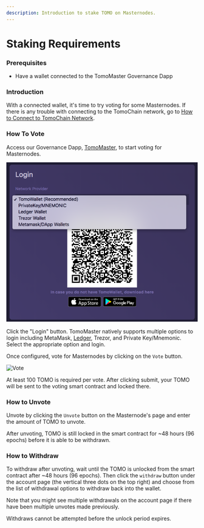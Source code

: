 ```yaml
---
description: Introduction to stake TOMO on Masternodes.
---
```


# Staking Requirements

### Prerequisites <a id="prerequisites"></a>

* Have a wallet connected to the TomoMaster Governance Dapp

### Introduction <a id="introduction"></a>

With a connected wallet, it's time to try voting for some Masternodes. If there is any trouble with connecting to the TomoChain network, go to [How to Connect to TomoChain Network](../how-to-connect-to-tomochain-network/).

### How To Vote <a id="how-to-vote"></a>

Access our Governance Dapp, [TomoMaster](https://master.testnet.tomochain.com/), to start voting for Masternodes.

![](../../.gitbook/assets/screen-shot-2020-02-15-at-16.14.32.png)

Click the "Login" button. TomoMaster natively supports multiple options to login including MetaMask, [Ledger](https://app.gitbook.com/@tomochain/s/tomochain-docs/general/how-to-connect-to-tomochain-network/ledger), Trezor, and Private Key/Mnemonic. Select the appropriate option and login.

Once configured, vote for Masternodes by clicking on the `Vote` button.

![Vote](https://docs.tomochain.com/assets/vote.jpg)

At least 100 TOMO is required per vote. After clicking submit, your TOMO will be sent to the voting smart contract and locked there.

### How to Unvote <a id="how-to-unvote"></a>

Unvote by clicking the `Unvote` button on the Masternode's page and enter the amount of TOMO to unvote.

After unvoting, TOMO is still locked in the smart contract for ~48 hours \(96 epochs\) before it is able to be withdrawn.

### How to Withdraw <a id="how-to-withdraw"></a>

To withdraw after unvoting, wait until the TOMO is unlocked from the smart contract after ~48 hours \(96 epochs\). Then click the `withdraw` button under the account page \(the vertical three dots on the top right\) and choose from the list of withdrawal options to withdraw back into the wallet.

Note that you might see multiple withdrawals on the account page if there have been multiple unvotes made previously.

Withdraws cannot be attempted before the unlock period expires.

